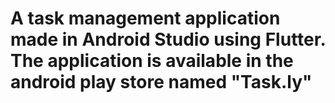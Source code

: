 # A task management application made in Android Studio using Flutter. The application is available in the android play store named "Task.ly"
